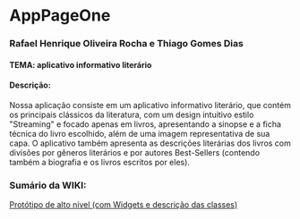 # AppPageOne
<h3>Rafael Henrique Oliveira Rocha e Thiago Gomes Dias</h3>

<h4>TEMA: aplicativo informativo literário</h4>

<h4>Descrição:</h4><p>Nossa aplicação consiste em um aplicativo informativo literário, que contém os principais clássicos da literatura, com um design intuitivo estilo "Streaming" e focado apenas em livros, apresentando a sinopse e a ficha técnica do livro escolhido, além de uma imagem representativa de sua capa. O aplicativo também apresenta as descrições literárias dos livros com divisões por gêneros literários e por autores Best-Sellers (contendo também a biografia e os livros escritos por eles).  </p>

<h3>Sumário da WIKI: </h3>

<a href="[https://github.com/rafaelhorocha/Aplicativo-SP-Ocean-470/wiki/Descri%C3%A7%C3%A3o-da-aplica%C3%A7%C3%A3o](https://github.com/rafaelhorocha/AppPageOne.wiki.git)">Protótipo de alto nivel (com Widgets e descrição das classes)</a>



